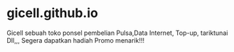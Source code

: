 # gicell.github.io
Gicell sebuah toko ponsel pembelian Pulsa,Data Internet, Top-up, tariktunai Dll,,, Segera dapatkan hadiah Promo menarik!!!
